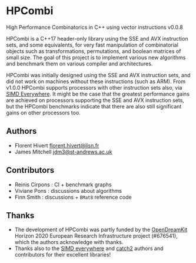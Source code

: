 # HPCombi
High Performance Combinatorics in C++ using vector instructions v0.0.8

HPCombi is a C++17 header-only library using the SSE and AVX instruction sets,
and some equivalents, for very fast manipulation of combinatorial objects such
as transformations, permutations, and boolean matrices of small size. The goal
of this project is to implement various new algorithms and benchmark them on
various compiler and architectures.

HPCombi was initially designed using the SSE and AVX instruction sets, and did
not work on machines without these instructions (such as ARM). From v1.0.0
HPCombi supports processors with other instruction sets also, via [SIMD
Everywhere][]. It might be the case that the greatest performance gains are
achieved on processors supporting the SSE and AVX instruction sets, but the
HPCombi benchmarks indicate that there are also still significant gains on
other processors too.
<!-- TODO add link to HPCombi wiki with benchmark graphs -->

## Authors

- Florent Hivert <florent.hivert@lisn.fr>
- James Mitchell <jdm3@st-andrews.ac.uk>

## Contributors

- Reinis Cirpons : CI + benchmark graphs
- Viviane Pons : discussions about algorithms
- Finn Smith : discussions + `BMat8` reference code

## Thanks

- The development of HPCombi was partly funded by the [OpenDreamKit][] Horizon
  2020 European Research Infrastructure project (#676541), which the authors
  acknowledge with thanks.
- Thanks also to the [SIMD everywhere][] and [catch2][] authors and
  contributors for their excellent libraries!
  
[SIMD everywhere]: https://github.com/simd-everywhere/simde
[OpenDreamKit]: https://opendreamkit.org/
[catch2]: https://github.com/catchorg/Catch2
